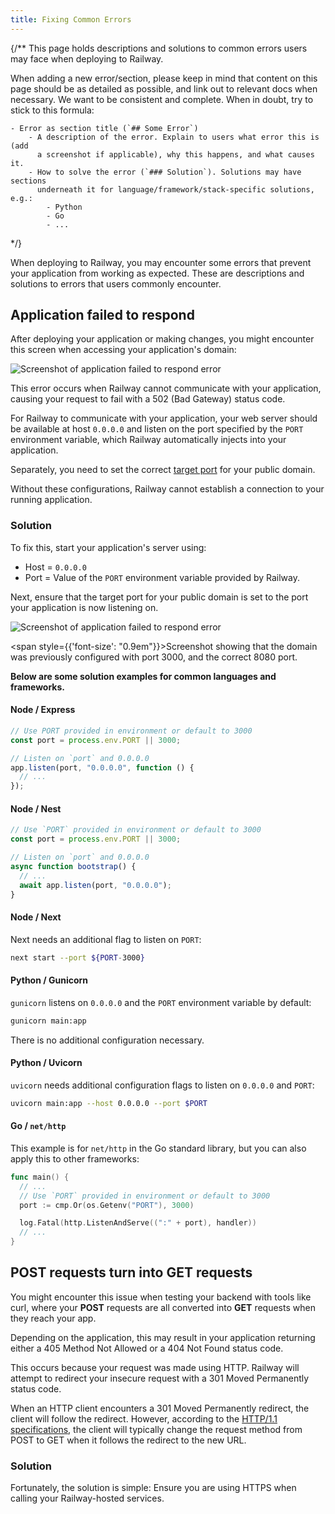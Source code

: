 ```yaml
---
title: Fixing Common Errors
---
```

{/**
This page holds descriptions and solutions to common errors users may face
when deploying to Railway.

When adding a new error/section, please keep in mind that content on this
page should be as detailed as possible, and link out to relevant docs when
necessary. We want to be consistent and complete. When in doubt, try to
stick to this formula:

    - Error as section title (`## Some Error`)
        - A description of the error. Explain to users what error this is (add
          a screenshot if applicable), why this happens, and what causes it.
        - How to solve the error (`### Solution`). Solutions may have sections
          underneath it for language/framework/stack-specific solutions, e.g.:
            - Python
            - Go
            - ...
*/}

When deploying to Railway, you may encounter some errors that prevent your
application from working as expected. These are descriptions and solutions to errors that
users commonly encounter.

## Application failed to respond

After deploying your application or making changes, you might encounter this screen when accessing your application's domain:

<Image src="https://res.cloudinary.com/railway/image/upload/v1722017042/docs/application-error_wgrwro_i4tjkl.png"
alt="Screenshot of application failed to respond error"
layout="intrinsic"
width={1080} height={950}
quality={100} />

This error occurs when Railway cannot communicate with your application, causing your request to fail with a 502 (Bad Gateway) status code.

For Railway to communicate with your application, your web server should be available at host `0.0.0.0` and listen on the port specified by the `PORT` environment variable, which Railway automatically injects into your application.

Separately, you need to set the correct [target port](/guides/public-networking#target-ports) for your public domain.

Without these configurations, Railway cannot establish a connection to your running application.

### Solution

To fix this, start your application's server using:

- Host = `0.0.0.0`
- Port = Value of the `PORT` environment variable provided by Railway.

Next, ensure that the target port for your public domain is set to the port your application is now listening on.

<Image src="https://res.cloudinary.com/railway/image/upload/v1726092089/docs/target_ports_eiqgw0.png"
alt="Screenshot of application failed to respond error"
layout="intrinsic"
width={700} height={634}
quality={100} />

<span style={{'font-size': "0.9em"}}>Screenshot showing that the domain was previously configured with port 3000, and the correct 8080 port.</span>

**Below are some solution examples for common languages and frameworks.**

#### Node / Express

```javascript
// Use PORT provided in environment or default to 3000
const port = process.env.PORT || 3000;

// Listen on `port` and 0.0.0.0
app.listen(port, "0.0.0.0", function () {
  // ...
});
```

#### Node / Nest

```javascript
// Use `PORT` provided in environment or default to 3000
const port = process.env.PORT || 3000;

// Listen on `port` and 0.0.0.0
async function bootstrap() {
  // ...
  await app.listen(port, "0.0.0.0");
}
```

#### Node / Next

Next needs an additional flag to listen on `PORT`:
```bash
next start --port ${PORT-3000}
```

#### Python / Gunicorn

`gunicorn` listens on `0.0.0.0` and the `PORT` environment variable by default:
```bash
gunicorn main:app
```

There is no additional configuration necessary.

#### Python / Uvicorn

`uvicorn` needs additional configuration flags to listen on `0.0.0.0` and `PORT`:
```bash
uvicorn main:app --host 0.0.0.0 --port $PORT
```

#### Go / `net/http`

This example is for `net/http` in the Go standard library, but you can also apply this to other frameworks:
```go
func main() {
  // ...
  // Use `PORT` provided in environment or default to 3000
  port := cmp.Or(os.Getenv("PORT"), 3000)

  log.Fatal(http.ListenAndServe((":" + port), handler))
  // ...
}
```

## POST requests turn into GET requests

You might encounter this issue when testing your backend with tools like curl, where your **POST** requests are all converted into **GET** requests when they reach your app.

Depending on the application, this may result in your application returning either a 405 Method Not Allowed or a 404 Not Found status code.

This occurs because your request was made using HTTP. Railway will attempt to redirect your insecure request with a 301 Moved Permanently status code.

When an HTTP client encounters a 301 Moved Permanently redirect, the client will follow the redirect. However, according to the <a href="https://www.rfc-editor.org/rfc/rfc7231#section-6.4.2" target="_blank">HTTP/1.1 specifications</a>, the client will typically change the request method from POST to GET when it follows the redirect to the new URL.

### Solution

Fortunately, the solution is simple: Ensure you are using HTTPS when calling your Railway-hosted services.
